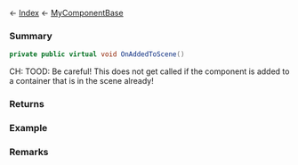 ← [Index](Api-Index) ← [MyComponentBase](VRage.Game.Components.MyComponentBase)

### Summary

```csharp
private public virtual void OnAddedToScene()
```

CH: TOOD: Be careful! This does not get called if the component is added to a container that is in the scene already!

### Returns

### Example

### Remarks

